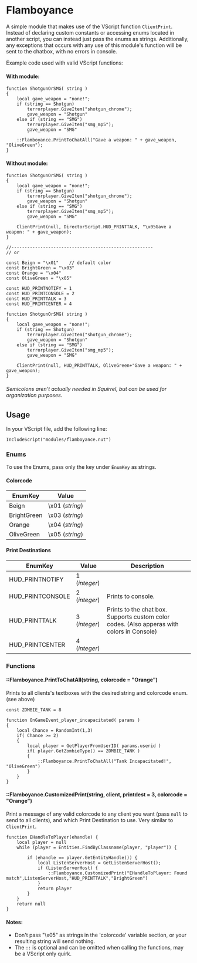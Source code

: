 # Flamboyance
A simple module that makes use of the VScript function `ClientPrint`. Instead of declaring custom constants or accessing enums located in another script, you can instead just pass the enums as strings. Additionally, any exceptions that occurs with any use of this module's function will be sent to the chatbox, with no errors in console.

Example code used with valid VScript functions:
#### With module:
```Squirrel
function ShotgunOrSMG( string )
{
	local gave_weapon = "none!";
	if (string == Shotgun)
		terrorplayer.GiveItem("shotgun_chrome");
		gave_weapon = "Shotgun"
	else if (string == "SMG")
		terrorplayer.GiveItem("smg_mp5");
		gave_weapon = "SMG"

	::Flamboyance.PrintToChatAll("Gave a weapon: " + gave_weapon, "OliveGreen");
}
```
#### Without module:
```Squirrel
function ShotgunOrSMG( string )
{
	local gave_weapon = "none!";
	if (string == Shotgun)
		terrorplayer.GiveItem("shotgun_chrome");
		gave_weapon = "Shotgun"
	else if (string == "SMG")
		terrorplayer.GiveItem("smg_mp5");
		gave_weapon = "SMG"

	ClientPrint(null, DirectorScript.HUD_PRINTTALK, "\x05Gave a weapon: " + gave_weapon);
}

//------------------------------------------------------
// or

const Beign = "\x01"	// default color
const BrightGreen = "\x03"
const Orange = "\x04"
const OliveGreen = "\x05"

const HUD_PRINTNOTIFY = 1
const HUD_PRINTCONSOLE = 2
const HUD_PRINTTALK = 3
const HUD_PRINTCENTER = 4

function ShotgunOrSMG( string )
{
	local gave_weapon = "none!";
	if (string == Shotgun)
		terrorplayer.GiveItem("shotgun_chrome");
		gave_weapon = "Shotgun"
	else if (string == "SMG")
		terrorplayer.GiveItem("smg_mp5");
		gave_weapon = "SMG"

	ClientPrint(null, HUD_PRINTTALK, OliveGreen+"Gave a weapon: " + gave_weapon);
}
```

###### _Semicolons aren't actually needed in Squirrel, but can be used for organization purposes._

## Usage
In your VScript file, add the following line:
```Squirrel
IncludeScript("modules/flamboyance.nut")
```
### Enums
To use the Enums, pass only the key under `EnumKey` as strings.
#### Colorcode
EnumKey 	| Value
----------- | ---------------
Beign   	| \x01 (_string_)
BrightGreen | \x03 (_string_)
Orange 		| \x04 (_string_)
OliveGreen 	| \x05 (_string_)

#### Print Destinations
EnumKey          | Value         | Description
---------------- | ------------- | -----------
HUD_PRINTNOTIFY  | 1 (_integer_) | 
HUD_PRINTCONSOLE | 2 (_integer_) | Prints to console.
HUD_PRINTTALK    | 3 (_integer_) | Prints to the chat box. Supports custom color codes. (Also apperas with colors in Console)
HUD_PRINTCENTER  | 4 (_integer_) | 

### Functions
#### __::Flamboyance.PrintToChatAll(string, colorcode = "Orange")__
Prints to all clients's textboxes with the desired string and colorcode enum. (see above)
```Squirrel
const ZOMBIE_TANK = 8

function OnGameEvent_player_incapacitated( params )
{
	local Chance = RandomInt(1,3)
	if( Chance >= 2)
	{
		local player = GetPlayerFromUserID( params.userid )
		if( player.GetZombieType() == ZOMBIE_TANK )
		{
			::Flamboyance.PrintToChatAll("Tank Incapacitated!", "OliveGreen")
		}
	}
}
```

#### __::Flamboyance.CustomizedPrint(string, client, printdest = 3, colorcode = "Orange")__
Print a message of any valid colorcode to any client you want (pass `null` to send to all clients), and which Print Destination to use. Very similar to `ClientPrint`. 
```Squirrel
function EHandleToPlayer(ehandle) {
	local player = null
	while (player = Entities.FindByClassname(player, "player")) {
		
		if (ehandle == player.GetEntityHandle()) {
			local ListenServerHost = GetListenServerHost();
			if (ListenServerHost) {
				::Flamboyance.CustomizedPrint("EHandleToPlayer: Found match",ListenServerHost,"HUD_PRINTTALK","BrightGreen")
			}
			return player
		}
	}
	return null
}
```

#### Notes:
- Don't pass "\x05" as strings in the 'colorcode' variable section, or your resulting string will send nothing.
- The `::` is optional and can be omitted when calling the functions, may be a VScript only quirk.

